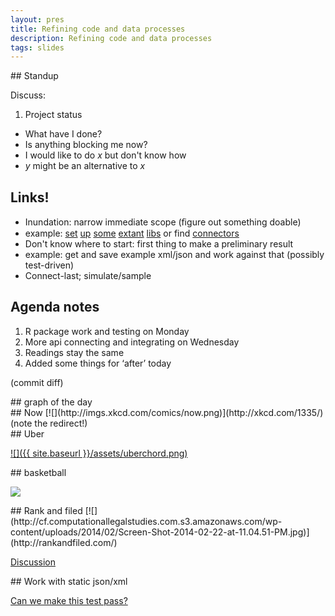 ```yaml
---
layout: pres
title: Refining code and data processes
description: Refining code and data processes
tags: slides
---
```


<section>
	<section>
## Standup

Discuss: 

1. Project status
  - What have I done?
  - Is anything blocking me now?
  - I would like to do *x* but don't know how
  - *y* might be an alternative to *x*

</section>
	<section>

## Links!
  - Inundation: narrow immediate scope (ﬁgure out something doable)
  - example: [set](http://votesmart.org/share/api#thirdparty) [up](https://github.com/kpascual/nbascrape) [some](http://eglenn.scripts.mit.edu/citystate/wp-content/uploads/2013/02/wpid-working_with_acs_R2.pdf) [extant](https://blogs.worldbank.org/opendata/accessing-world-bank-data-apis-python-r-ruby-stata) [libs](https://github.com/Rapleaf/Personalization-Dev-Kits) or find [connectors](https://github.com/zatonovo/odessa)
  - Don't know where to start: first thing to make a preliminary result
  - example: get and save example xml/json and work against that (possibly test-driven)
  - Connect-last; simulate/sample

</section>
	<section>

## Agenda notes

1. R package work and testing on Monday
2. More api connecting and integrating on Wednesday
3. Readings stay the same
4. Added some things for ‘after’ today

(commit diff)

</section>
</section>

<section>
	<section>
## graph of the day
</section>
	<section>
## Now
[![](http://imgs.xkcd.com/comics/now.png)](http://xkcd.com/1335/) (note the redirect!)
</section>
	<section>
## Uber

[![]({{ site.baseurl }}/assets/uberchord.png)](http://bost.ocks.org/mike/uberdata/)
</section>
	<section>
## basketball

[![](https://pbs.twimg.com/media/BeXFnrlCUAAdL--.png)](https://twitter.com/EdKupfer/status/424963025355821056/photo/1)
</section>
	<section>
## Rank and filed
[![](http://cf.computationallegalstudies.com.s3.amazonaws.com/wp-content/uploads/2014/02/Screen-Shot-2014-02-22-at-11.04.51-PM.jpg)](http://rankandfiled.com/)

[Discussion](http://e-pluribusunum.com/2014/02/19/rankandfiled-com-is-like-the-secs-edgar-database-but-for-humans/)
</section>
</section>

<section>
	<section>
## Work with static json/xml

[Can we make this test pass?](https://github.com/malecki/edav/blob/gh-pages/dataExercises/pkg/inst/tests/test-json.R)